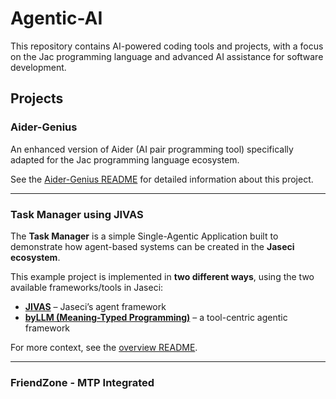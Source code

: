 # Agentic-AI

This repository contains AI-powered coding tools and projects, with a focus on the Jac programming language and advanced AI assistance for software development.

## Projects

### Aider-Genius
An enhanced version of Aider (AI pair programming tool) specifically adapted for the Jac programming language ecosystem.

See the [Aider-Genius README](./Aider-Genius/README.md) for detailed information about this project.

---

### Task Manager using JIVAS

The **Task Manager** is a simple Single-Agentic Application built to demonstrate how agent-based systems can be created in the **Jaseci ecosystem**.

This example project is implemented in **two different ways**, using the two available frameworks/tools in Jaseci:

- **[JIVAS](https://github.com/TrueSelph/jivas)** – Jaseci’s agent framework  
- **[byLLM (Meaning-Typed Programming)](https://www.jac-lang.org/learn/jac-byllm/with_llm)** – a tool-centric agentic framework  

For more context, see the [overview README](./task_manager/README.md).

---

### FriendZone - MTP Integrated